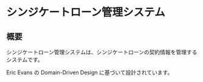 # シンジケートローン管理システム

## 概要

シンジケートローン管理システムは、シンジケートローンの契約情報を管理するシステムです。

Eric Evans の Domain-Driven Design に基づいて設計されています。